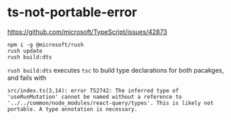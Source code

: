 # ts-not-portable-error
https://github.com/microsoft/TypeScript/issues/42873

```
npm i -g @microsoft/rush
rush update
rush build:dts
```

`rush build:dts` executes `tsc` to build type declarations for both pacakges, and fails with
```
src/index.ts(3,14): error TS2742: The inferred type of 'useRunMutation' cannot be named without a reference to '../../common/node_modules/react-query/types'. This is likely not portable. A type annotation is necessary.
```
